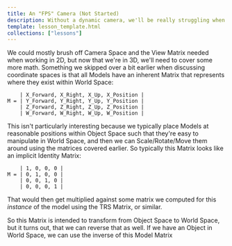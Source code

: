 ```yaml
---
title: An "FPS" Camera (Not Started)
description: Without a dynamic camera, we'll be really struggling when rendering models and scenes, so lets get this out of the way.
template: lesson_template.html
collections: ["lessons"]
---
```



We could mostly brush off Camera Space and the View Matrix needed when working in 2D, but now that we're in 3D, we'll need to cover some more math. Something we skipped over a bit earlier when discussing coordinate spaces is that all Models have an inherent Matrix that represents where they exist within World Space:

```
    | X_Forward, X_Right, X_Up, X_Position |
M = | Y_Forward, Y_Right, Y_Up, Y_Position |
    | Z_Forward, Z_Right, Z_Up, Z_Position |
    | W_Forward, W_Right, W_Up, W_Position |

```

This isn't particularly interesting because we typically place Models at reasonable positions within Object Space such that they're easy to manipulate in World Space, and then we can Scale/Rotate/Move them around using the matrices covered earlier. So typically this Matrix looks like an implicit Identity Matrix:

```
    | 1, 0, 0, 0 |
M = | 0, 1, 0, 0 |
    | 0, 0, 1, 0 |
    | 0, 0, 0, 1 |
```

That would then get multiplied against some matrix we computed for this _instance_ of the model using the TRS Matrix, or similar.


So this Matrix is intended to transform from Object Space to World Space, but it turns out, that we can reverse that as well. If we have an Object in World Space, we can use the inverse of this Model Matrix



##